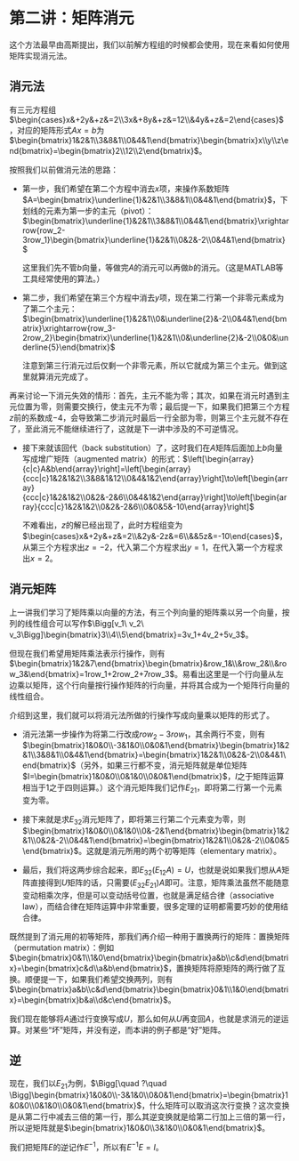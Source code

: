 
# 第二讲：矩阵消元

这个方法最早由高斯提出，我们以前解方程组的时候都会使用，现在来看如何使用矩阵实现消元法。

## 消元法

有三元方程组$\begin{cases}x&+2y&+z&=2\\3x&+8y&+z&=12\\&4y&+z&=2\end{cases}$，对应的矩阵形式$Ax=b$为$\begin{bmatrix}1&2&1\\3&8&1\\0&4&1\end{bmatrix}\begin{bmatrix}x\\y\\z\end{bmatrix}=\begin{bmatrix}2\\12\\2\end{bmatrix}$。

按照我们以前做消元法的思路：

* 第一步，我们希望在第二个方程中消去$x$项，来操作系数矩阵$A=\begin{bmatrix}\underline{1}&2&1\\3&8&1\\0&4&1\end{bmatrix}$，下划线的元素为第一步的主元（pivot）：$\begin{bmatrix}\underline{1}&2&1\\3&8&1\\0&4&1\end{bmatrix}\xrightarrow{row_2-3row_1}\begin{bmatrix}\underline{1}&2&1\\0&2&-2\\0&4&1\end{bmatrix}$

    这里我们先不管$b$向量，等做完$A$的消元可以再做$b$的消元。（这是MATLAB等工具经常使用的算法。）
* 第二步，我们希望在第三个方程中消去$y$项，现在第二行第一个非零元素成为了第二个主元：$\begin{bmatrix}\underline{1}&2&1\\0&\underline{2}&-2\\0&4&1\end{bmatrix}\xrightarrow{row_3-2row_2}\begin{bmatrix}\underline{1}&2&1\\0&\underline{2}&-2\\0&0&\underline{5}\end{bmatrix}$
    
    注意到第三行消元过后仅剩一个非零元素，所以它就成为第三个主元。做到这里就算消元完成了。

再来讨论一下消元失效的情形：首先，主元不能为零；其次，如果在消元时遇到主元位置为零，则需要交换行，使主元不为零；最后提一下，如果我们把第三个方程$z$前的系数成$-4$，会导致第二步消元时最后一行全部为零，则第三个主元就不存在了，至此消元不能继续进行了，这就是下一讲中涉及的不可逆情况。

* 接下来就该回代（back substitution）了，这时我们在$A$矩阵后面加上$b$向量写成增广矩阵（augmented matrix）的形式：$\left[\begin{array}{c|c}A&b\end{array}\right]=\left[\begin{array}{ccc|c}1&2&1&2\\3&8&1&12\\0&4&1&2\end{array}\right]\to\left[\begin{array}{ccc|c}1&2&1&2\\0&2&-2&6\\0&4&1&2\end{array}\right]\to\left[\begin{array}{ccc|c}1&2&1&2\\0&2&-2&6\\0&0&5&-10\end{array}\right]$

    不难看出，$z$的解已经出现了，此时方程组变为$\begin{cases}x&+2y&+z&=2\\&2y&-2z&=6\\&&5z&=-10\end{cases}$，从第三个方程求出$z=-2$，代入第二个方程求出$y=1$，在代入第一个方程求出$x=2$。

## 消元矩阵

上一讲我们学习了矩阵乘以向量的方法，有三个列向量的矩阵乘以另一个向量，按列的线性组合可以写作$\Bigg[v_1\ v_2\ v_3\Bigg]\begin{bmatrix}3\\4\\5\end{bmatrix}=3v_1+4v_2+5v_3$。

但现在我们希望用矩阵乘法表示行操作，则有$\begin{bmatrix}1&2&7\end{bmatrix}\begin{bmatrix}&row_1&\\&row_2&\\&row_3&\end{bmatrix}=1row_1+2row_2+7row_3$。易看出这里是一个行向量从左边乘以矩阵，这个行向量按行操作矩阵的行向量，并将其合成为一个矩阵行向量的线性组合。

介绍到这里，我们就可以将消元法所做的行操作写成向量乘以矩阵的形式了。

* 消元法第一步操作为将第二行改成$row_2-3row_1$，其余两行不变，则有$\begin{bmatrix}1&0&0\\-3&1&0\\0&0&1\end{bmatrix}\begin{bmatrix}1&2&1\\3&8&1\\0&4&1\end{bmatrix}=\begin{bmatrix}1&2&1\\0&2&-2\\0&4&1\end{bmatrix}$（另外，如果三行都不变，消元矩阵就是单位矩阵$I=\begin{bmatrix}1&0&0\\0&1&0\\0&0&1\end{bmatrix}$，$I$之于矩阵运算相当于$1$之于四则运算。）这个消元矩阵我们记作$E_{21}$，即将第二行第一个元素变为零。

* 接下来就是求$E_{32}$消元矩阵了，即将第三行第二个元素变为零，则$\begin{bmatrix}1&0&0\\0&1&0\\0&-2&1\end{bmatrix}\begin{bmatrix}1&2&1\\0&2&-2\\0&4&1\end{bmatrix}=\begin{bmatrix}1&2&1\\0&2&-2\\0&0&5\end{bmatrix}$。这就是消元所用的两个初等矩阵（elementary matrix）。

* 最后，我们将这两步综合起来，即$E_{32}(E_{12}A)=U$，也就是说如果我们想从$A$矩阵直接得到$U$矩阵的话，只需要$(E_{32}E_{21})A$即可。注意，矩阵乘法虽然不能随意变动相乘次序，但是可以变动括号位置，也就是满足结合律（associative law），而结合律在矩阵运算中非常重要，很多定理的证明都需要巧妙的使用结合律。

既然提到了消元用的初等矩阵，那我们再介绍一种用于置换两行的矩阵：置换矩阵（permutation matrix）：例如$\begin{bmatrix}0&1\\1&0\end{bmatrix}\begin{bmatrix}a&b\\c&d\end{bmatrix}=\begin{bmatrix}c&d\\a&b\end{bmatrix}$，置换矩阵将原矩阵的两行做了互换。顺便提一下，如果我们希望交换两列，则有$\begin{bmatrix}a&b\\c&d\end{bmatrix}\begin{bmatrix}0&1\\1&0\end{bmatrix}=\begin{bmatrix}b&a\\d&c\end{bmatrix}$。

我们现在能够将$A$通过行变换写成$U$，那么如何从$U$再变回$A$，也就是求消元的逆运算。对某些“坏”矩阵，并没有逆，而本讲的例子都是“好”矩阵。

## 逆

现在，我们以$E_{21}$为例，$\Bigg[\quad ?\quad \Bigg]\begin{bmatrix}1&0&0\\-3&1&0\\0&0&1\end{bmatrix}=\begin{bmatrix}1&0&0\\0&1&0\\0&0&1\end{bmatrix}$，什么矩阵可以取消这次行变换？这次变换是从第二行中减去三倍的第一行，那么其逆变换就是给第二行加上三倍的第一行，所以逆矩阵就是$\begin{bmatrix}1&0&0\\3&1&0\\0&0&1\end{bmatrix}$。

我们把矩阵$E$的逆记作$E^{-1}$，所以有$E^{-1}E=I$。
